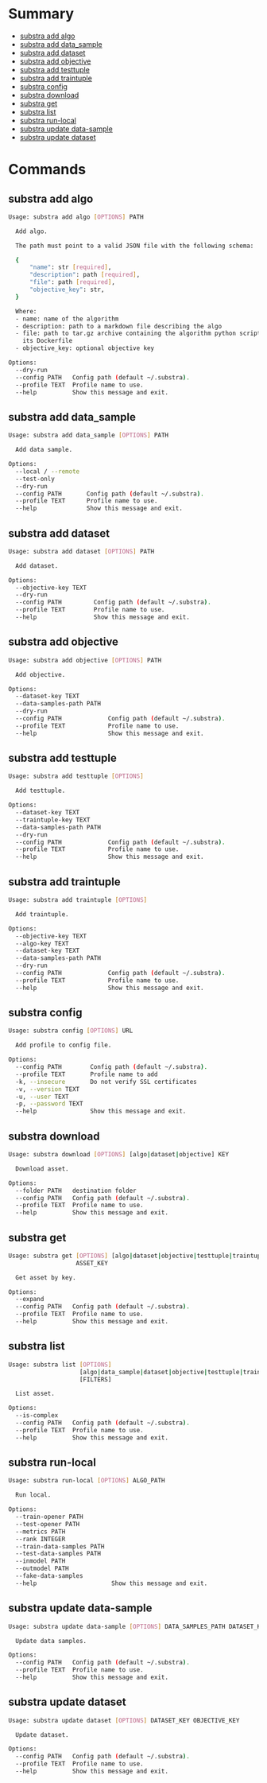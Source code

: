 # Summary

- [substra add algo](#substra-add-algo)
- [substra add data_sample](#substra-add-data_sample)
- [substra add dataset](#substra-add-dataset)
- [substra add objective](#substra-add-objective)
- [substra add testtuple](#substra-add-testtuple)
- [substra add traintuple](#substra-add-traintuple)
- [substra config](#substra-config)
- [substra download](#substra-download)
- [substra get](#substra-get)
- [substra list](#substra-list)
- [substra run-local](#substra-run-local)
- [substra update data-sample](#substra-update-data-sample)
- [substra update dataset](#substra-update-dataset)


# Commands

## substra add algo

```bash
Usage: substra add algo [OPTIONS] PATH

  Add algo.

  The path must point to a valid JSON file with the following schema:

  {
      "name": str [required],
      "description": path [required],
      "file": path [required],
      "objective_key": str,
  }

  Where:
  - name: name of the algorithm
  - description: path to a markdown file describing the algo
  - file: path to tar.gz archive containing the algorithm python script and
    its Dockerfile
  - objective_key: optional objective key

Options:
  --dry-run
  --config PATH   Config path (default ~/.substra).
  --profile TEXT  Profile name to use.
  --help          Show this message and exit.
```

## substra add data_sample

```bash
Usage: substra add data_sample [OPTIONS] PATH

  Add data sample.

Options:
  --local / --remote
  --test-only
  --dry-run
  --config PATH       Config path (default ~/.substra).
  --profile TEXT      Profile name to use.
  --help              Show this message and exit.
```

## substra add dataset

```bash
Usage: substra add dataset [OPTIONS] PATH

  Add dataset.

Options:
  --objective-key TEXT
  --dry-run
  --config PATH         Config path (default ~/.substra).
  --profile TEXT        Profile name to use.
  --help                Show this message and exit.
```

## substra add objective

```bash
Usage: substra add objective [OPTIONS] PATH

  Add objective.

Options:
  --dataset-key TEXT
  --data-samples-path PATH
  --dry-run
  --config PATH             Config path (default ~/.substra).
  --profile TEXT            Profile name to use.
  --help                    Show this message and exit.
```

## substra add testtuple

```bash
Usage: substra add testtuple [OPTIONS]

  Add testtuple.

Options:
  --dataset-key TEXT
  --traintuple-key TEXT
  --data-samples-path PATH
  --dry-run
  --config PATH             Config path (default ~/.substra).
  --profile TEXT            Profile name to use.
  --help                    Show this message and exit.
```

## substra add traintuple

```bash
Usage: substra add traintuple [OPTIONS]

  Add traintuple.

Options:
  --objective-key TEXT
  --algo-key TEXT
  --dataset-key TEXT
  --data-samples-path PATH
  --dry-run
  --config PATH             Config path (default ~/.substra).
  --profile TEXT            Profile name to use.
  --help                    Show this message and exit.
```

## substra config

```bash
Usage: substra config [OPTIONS] URL

  Add profile to config file.

Options:
  --config PATH        Config path (default ~/.substra).
  --profile TEXT       Profile name to add
  -k, --insecure       Do not verify SSL certificates
  -v, --version TEXT
  -u, --user TEXT
  -p, --password TEXT
  --help               Show this message and exit.
```

## substra download

```bash
Usage: substra download [OPTIONS] [algo|dataset|objective] KEY

  Download asset.

Options:
  --folder PATH   destination folder
  --config PATH   Config path (default ~/.substra).
  --profile TEXT  Profile name to use.
  --help          Show this message and exit.
```

## substra get

```bash
Usage: substra get [OPTIONS] [algo|dataset|objective|testtuple|traintuple]
                   ASSET_KEY

  Get asset by key.

Options:
  --expand
  --config PATH   Config path (default ~/.substra).
  --profile TEXT  Profile name to use.
  --help          Show this message and exit.
```

## substra list

```bash
Usage: substra list [OPTIONS]
                    [algo|data_sample|dataset|objective|testtuple|traintuple]
                    [FILTERS]

  List asset.

Options:
  --is-complex
  --config PATH   Config path (default ~/.substra).
  --profile TEXT  Profile name to use.
  --help          Show this message and exit.
```

## substra run-local

```bash
Usage: substra run-local [OPTIONS] ALGO_PATH

  Run local.

Options:
  --train-opener PATH
  --test-opener PATH
  --metrics PATH
  --rank INTEGER
  --train-data-samples PATH
  --test-data-samples PATH
  --inmodel PATH
  --outmodel PATH
  --fake-data-samples
  --help                     Show this message and exit.
```

## substra update data-sample

```bash
Usage: substra update data-sample [OPTIONS] DATA_SAMPLES_PATH DATASET_KEY

  Update data samples.

Options:
  --config PATH   Config path (default ~/.substra).
  --profile TEXT  Profile name to use.
  --help          Show this message and exit.
```

## substra update dataset

```bash
Usage: substra update dataset [OPTIONS] DATASET_KEY OBJECTIVE_KEY

  Update dataset.

Options:
  --config PATH   Config path (default ~/.substra).
  --profile TEXT  Profile name to use.
  --help          Show this message and exit.
```

